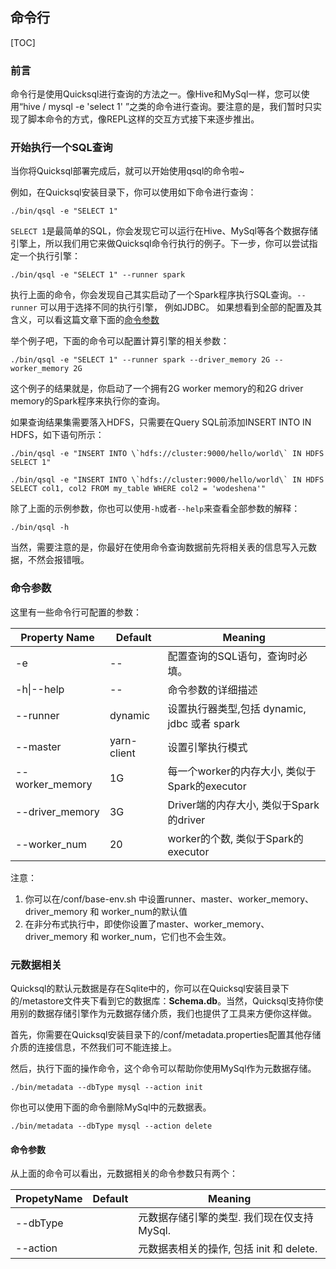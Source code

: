 ## 命令行

[TOC]

### 前言

命令行是使用Quicksql进行查询的方法之一。像Hive和MySql一样，您可以使用“hive / mysql -e 'select 1' ”之类的命令进行查询。要注意的是，我们暂时只实现了脚本命令的方式，像REPL这样的交互方式接下来逐步推出。

### 开始执行一个SQL查询

当你将Quicksql部署完成后，就可以开始使用qsql的命令啦~

例如，在Quicksql安装目录下，你可以使用如下命令进行查询：

```
./bin/qsql -e "SELECT 1"
```

`SELECT 1`是最简单的SQL，你会发现它可以运行在Hive、MySql等各个数据存储引擎上，所以我们用它来做Quicksql命令行执行的例子。下一步，你可以尝试指定一个执行引擎：

```shell
./bin/qsql -e "SELECT 1" --runner spark
```

执行上面的命令，你会发现自己其实启动了一个Spark程序执行SQL查询。`--runner` 可以用于选择不同的执行引擎， 例如JDBC。 如果想看到全部的配置及其含义，可以看这篇文章下面的[命令参数](#命令参数)

举个例子吧，下面的命令可以配置计算引擎的相关参数：

```shell
./bin/qsql -e "SELECT 1" --runner spark --driver_memory 2G --worker_memory 2G
```

这个例子的结果就是，你启动了一个拥有2G worker memory的和2G driver memory的Spark程序来执行你的查询。

如果查询结果集需要落入HDFS，只需要在Query SQL前添加INSERT INTO IN HDFS，如下语句所示：

```shell
./bin/qsql -e "INSERT INTO \`hdfs://cluster:9000/hello/world\` IN HDFS SELECT 1"

./bin/qsql -e "INSERT INTO \`hdfs://cluster:9000/hello/world\` IN HDFS SELECT col1, col2 FROM my_table WHERE col2 = 'wodeshena'"
```

除了上面的示例参数，你也可以使用`-h`或者`--help`来查看全部参数的解释：

```
./bin/qsql -h
```

当然，需要注意的是，你最好在使用命令查询数据前先将相关表的信息写入元数据，不然会报错哦。

### 命令参数

这里有一些命令行可配置的参数：

| Property Name   | Default     | Meaning                                       |
| --------------- | ----------- | --------------------------------------------- |
| -e              | --          | 配置查询的SQL语句，查询时必填。               |
| -h\|--help      | --          | 命令参数的详细描述                            |
| --runner        | dynamic     | 设置执行器类型,包括 dynamic, jdbc 或者 spark  |
| --master        | yarn-client | 设置引擎执行模式                              |
| --worker_memory | 1G          | 每一个worker的内存大小, 类似于Spark的executor |
| --driver_memory | 3G          | Driver端的内存大小, 类似于Spark的driver       |
| --worker_num    | 20          | worker的个数, 类似于Spark的executor           |

注意：

1. 你可以在/conf/base-env.sh 中设置runner、master、worker_memory、driver_memory 和 worker_num的默认值
2. 在非分布式执行中，即使你设置了master、worker_memory、driver_memory 和 worker_num，它们也不会生效。

### 元数据相关

Quicksql的默认元数据是存在Sqlite中的，你可以在Quicksql安装目录下的/metastore文件夹下看到它的数据库：**Schema.db**。当然，Quicksql支持你使用别的数据存储引擎作为元数据存储介质，我们也提供了工具来方便你这样做。

首先，你需要在Quicksql安装目录下的/conf/metadata.properties配置其他存储介质的连接信息，不然我们可不能连接上。

然后，执行下面的操作命令，这个命令可以帮助你使用MySql作为元数据存储。

```
./bin/metadata --dbType mysql --action init
```

你也可以使用下面的命令删除MySql中的元数据表。

```
./bin/metadata --dbType mysql --action delete
```



#### 命令参数

从上面的命令可以看出，元数据相关的命令参数只有两个：

| PropetyName | Default | Meaning                                    |
| ----------- | ------- | ------------------------------------------ |
| --dbType    |         | 元数据存储引擎的类型. 我们现在仅支持MySql. |
| --action    |         | 元数据表相关的操作, 包括 init 和 delete.   |